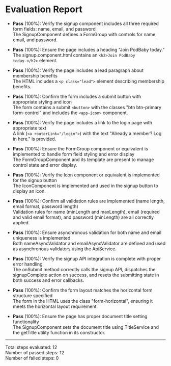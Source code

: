 # Evaluation Report

- **Pass** (100%): Verify the signup component includes all three required form fields: name, email, and password  
  The SignupComponent defines a FormGroup with controls for name, email, and password.

- **Pass** (100%): Ensure the page includes a heading "Join PodBaby today."  
  The signup.component.html contains an <code>&lt;h2&gt;Join PodBaby today.&lt;/h2&gt;</code> element.

- **Pass** (100%): Verify the page includes a lead paragraph about membership benefits  
  The HTML includes a <code>&lt;p class="lead"&gt;</code> element describing membership benefits.

- **Pass** (100%): Confirm the form includes a submit button with appropriate styling and icon  
  The form contains a submit <code>&lt;button&gt;</code> with the classes "btn btn-primary form-control" and includes the <code>&lt;app-icon&gt;</code> component.

- **Pass** (100%): Verify the page includes a link to the login page with appropriate text  
  A link (<code>&lt;a routerLink="/login"&gt;</code>) with the text "Already a member? Log in here." is provided.

- **Pass** (100%): Ensure the FormGroup component or equivalent is implemented to handle form field styling and error display  
  The FormGroupComponent and its template are present to manage control state and error display.

- **Pass** (100%): Verify the Icon component or equivalent is implemented for the signup button  
  The IconComponent is implemented and used in the signup button to display an icon.

- **Pass** (100%): Confirm all validation rules are implemented (name length, email format, password length)  
  Validation rules for name (minLength and maxLength), email (required and valid email format), and password (minLength) are all correctly applied.

- **Pass** (100%): Ensure asynchronous validation for both name and email uniqueness is implemented  
  Both nameAsyncValidator and emailAsyncValidator are defined and used as asynchronous validators using the ApiService.

- **Pass** (100%): Verify the signup API integration is complete with proper error handling  
  The onSubmit method correctly calls the signup API, dispatches the signupComplete action on success, and resets the submitting state in both success and error callbacks.

- **Pass** (100%): Confirm the form layout matches the horizontal form structure specified  
  The form in the HTML uses the class "form-horizontal", ensuring it meets the horizontal layout requirement.

- **Pass** (100%): Ensure the page has proper document title setting functionality  
  The SignupComponent sets the document title using TitleService and the getTitle utility function in its constructor.

---

Total steps evaluated: 12  
Number of passed steps: 12  
Number of failed steps: 0